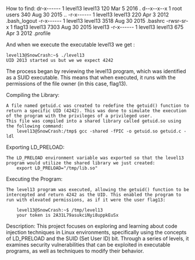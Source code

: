 How to find:
dr-x------ 1 level13 level13  120 Mar  5  2016 .
d--x--x--x 1 root    users    340 Aug 30  2015 ..
-r-x------ 1 level13 level13  220 Apr  3  2012 .bash_logout
-r-x------ 1 level13 level13 3518 Aug 30  2015 .bashrc
-rwsr-sr-x 1 flag13  level13 7303 Aug 30  2015 level13
-r-x------ 1 level13 level13  675 Apr  3  2012 .profile

And when we execute the executable level13 we get :

    level13@SnowCrash:~$ ./level13 
    UID 2013 started us but we we expect 4242

The process began by reviewing the level13 program, which was identified as a SUID executable. This means that when executed, it runs with the permissions of the file owner (in this case, flag13).

Compiling the Library:

    A file named getuid.c was created to redefine the getuid() function to return a specific UID (4242). This was done to simulate the execution of the program with the privileges of a privileged user.
    This file was compiled into a shared library called getuid.so using the following command: 
        level13@SnowCrash:/tmp$ gcc -shared -fPIC -o getuid.so getuid.c -ldl

Exporting LD_PRELOAD:

    The LD_PRELOAD environment variable was exported so that the level13 program would utilize the shared library we just created:
        export LD_PRELOAD="/tmp/lib.so"

Executing the Program:

    The level13 program was executed, allowing the getuid() function to be intercepted and return 4242 as the UID. This enabled the program to run with elevated permissions, as if it were the user flag13:

        level13@SnowCrash:~$ /tmp/level13
        your token is 2A31L79asukciNyi8uppkEuSx

Description: This project focuses on exploring and learning about code injection techniques in Linux environments, specifically using the concepts of LD_PRELOAD and the SUID (Set User ID) bit. Through a series of levels, it examines security vulnerabilities that can be exploited in executable programs, as well as techniques to modify their behavior.


